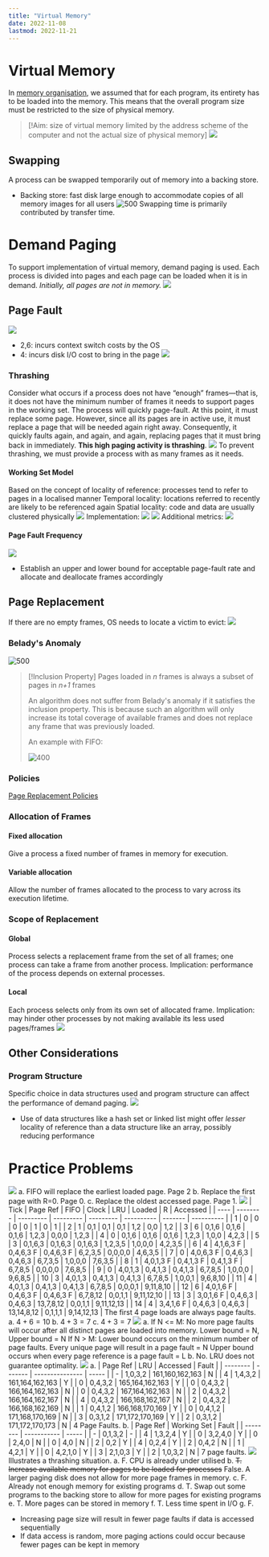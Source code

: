 ```yaml
---
title: "Virtual Memory"
date: 2022-11-08
lastmod: 2022-11-21
---
```

# Virtual Memory
In [memory organisation](Notes/Memory%20Organisation.md), we assumed that for each program, its entirety has to be loaded into the memory. This means that the overall program size must be restricted to the size of physical memory.
>[!Aim: size of virtual memory limited by the address scheme of the computer and not the actual size of physical memory]
![](https://i.imgur.com/bFCvOzP.png)
## Swapping
A process can be swapped temporarily out of memory into a backing store.
- Backing store: fast disk large enough to accommodate copies of all memory images for all users
![500](https://i.imgur.com/WU02p1P.png)
Swapping time is primarily contributed by transfer time.
# Demand Paging
To support implementation of virtual memory, demand paging is used. Each process is divided into pages and each page can be loaded when it is in demand. *Initially, all pages are not in memory.*
![](https://i.imgur.com/fZZbIXq.png)
## Page Fault
![](https://i.imgur.com/Onvq9IR.png)
- 2,6: incurs context switch costs by the OS
- 4: incurs disk I/O cost to bring in the page
![](https://i.imgur.com/GjawaYa.png)
### Thrashing
Consider what occurs if a process does not have “enough” frames—that is, it does not have the minimum number of frames it needs to support pages in the working set. The process will quickly page-fault. At this point, it must replace some page. However, since all its pages are in active use, it must replace a page that will be needed again right away. Consequently, it quickly faults again, and again, and again, replacing pages that it must bring back in immediately. **This high paging activity is thrashing**.
![](https://i.imgur.com/swSweEg.png)
To prevent thrashing, we must provide a process with as many frames as it needs.
#### Working Set Model
Based on the concept of locality of reference: processes tend to refer to pages in a localised manner
Temporal locality: locations referred to recently are likely to be referenced again
Spatial locality: code and data are usually clustered physically
![](https://i.imgur.com/8KemQbT.png)
Implementation:
![](https://i.imgur.com/6dzOR3i.png)
![](https://i.imgur.com/64zPdG0.png)
Additional metrics:
![](https://i.imgur.com/hcbkUG6.png)
#### Page Fault Frequency
![](https://i.imgur.com/rnLcCTo.png)
- Establish an upper and lower bound for acceptable page-fault rate and allocate and deallocate frames accordingly
## Page Replacement
If there are no empty frames, OS needs to locate a victim to evict:
![](https://i.imgur.com/AfKxz30.png)
### Belady's Anomaly
![500](https://i.imgur.com/ubzcJYj.png)
> [!Inclusion Property]
> Pages loaded in *n* frames is always a subset of pages in *n+1* frames
>
> An algorithm does not suffer from Belady's anomaly if it satisfies the inclusion property. This is because such an algorithm will only increase its total coverage of available frames and does not replace any frame that was previously loaded.
>
> An example with FIFO:
>
> ![400](https://i.imgur.com/Z2DZRrv.png)
### Policies
[Page Replacement Policies](Notes/Page%20Replacement%20Policies.md)
### Allocation of Frames
#### Fixed allocation
Give a process a fixed number of frames in memory for execution.
#### Variable allocation
Allow the number of frames allocated to the process to vary across its execution lifetime.
### Scope of Replacement
#### Global
Process selects a replacement frame from the set of all frames; one process can take a frame from another process. Implication: performance of the process depends on external processes.
#### Local
Each process selects only from its own set of allocated frame. Implication: may hinder other processes by not making available its less used pages/frames
![](https://i.imgur.com/BEphKf6.png)
## Other Considerations
### Program Structure
Specific choice in data structures used and program structure can affect the performance of demand paging. 
![](https://i.imgur.com/ZSGI7sq.png)
- Use of data structures like a hash set or linked list might offer *lesser* locality of reference than a data structure like an array, possibly reducing performance
# Practice Problems
![](https://i.imgur.com/4ukwOxR.png)
a. FIFO will replace the earliest loaded page. Page 2
b. Replace the first page with R=0. Page 0.
c. Replace the oldest accessed page. Page 1.
![](https://i.imgur.com/zybj7sG.png)
| Tick | Page Ref | FIFO      | Clock     | LRU       | Loaded     | R       | Accessed   |
| ---- | -------- | --------- | --------- | --------- | ---------- | ------- | ---------- |
| 1    | 0        | 0         | 0         | 0         | 1          | 0       | 1          |
| 2    | 1        | 0,1       | 0,1       | 0,1       | 1,2        | 0,0     | 1,2        |
| 3    | 6        | 0,1,6     | 0,1,6     | 0,1,6     | 1,2,3      | 0,0,0   | 1,2,3      |
| 4    | 0        | 0,1,6     | 0,1,6     | 0,1,6     | 1,2,3      | 1,0,0   | 4,2,3      |
| 5    | 3        | 0,1,6,3   | 0,1,6,3   | 0,1,6,3   | 1,2,3,5    | 1,0,0,0 | 4,2,3,5    |
| 6    | 4        | 4,1,6,3 F | 0,4,6,3 F | 0,4,6,3 F | 6,2,3,5    | 0,0,0,0 | 4,6,3,5    |
| 7    | 0        | 4,0,6,3 F | 0,4,6,3   | 0,4,6,3   | 6,7,3,5    | 1,0,0,0 | 7,6,3,5    |
| 8    | 1        | 4,0,1,3 F | 0,4,1,3 F | 0,4,1,3 F | 6,7,8,5    | 0,0,0,0 | 7,6,8,5    |
| 9    | 0        | 4,0,1,3   | 0,4,1,3   | 0,4,1,3   | 6,7,8,5    | 1,0,0,0 | 9,6,8,5    |
| 10   | 3        | 4,0,1,3   | 0,4,1,3   | 0,4,1,3   | 6,7,8,5    | 1,0,0,1 | 9,6,8,10   |
| 11   | 4        | 4,0,1,3   | 0,4,1,3   | 0,4,1,3   | 6,7,8,5    | 0,0,0,1 | 9,11,8,10  |
| 12   | 6        | 4,0,1,6 F | 0,4,6,3 F | 0,4,6,3 F | 6,7,8,12   | 0,0,1,1 | 9,11,12,10 |
| 13   | 3        | 3,0,1,6 F | 0,4,6,3   | 0,4,6,3   | 13,7,8,12  | 0,0,1,1 | 9,11,12,13 |
| 14   | 4        | 3,4,1,6 F | 0,4,6,3   | 0,4,6,3   | 13,14,8,12 | 0,1,1,1 | 9,14,12,13 |
The first 4 page loads are always page faults.
a. $4+6=10$
b. $4+3=7$
c. $4+3=7$
![](https://i.imgur.com/Br1EZaM.png)
a.
If N <= M:
No more page faults will occur after all distinct pages are loaded into memory.
Lower bound = N, Upper bound = N
If N > M:
Lower bound occurs on the minimum number of page faults. Every unique page will result in a page fault = N
Upper bound occurs when every page reference is a page fault = L
b. No. LRU does not guarantee optimality.
![](https://i.imgur.com/As7tUFf.png)
a.
| Page Ref | LRU     | Accessed        | Fault |
| -------- | ------- | --------------- | ----- |
| -        | 1,0,3,2 | 161,160,162,163 | N     |
| 4        | 1,4,3,2 | 161,164,162,163 | Y     |
| 0        | 0,4,3,2 | 165,164,162,163 | Y     |
| 0        | 0,4,3,2 | 166,164,162,163 | N      |
| 0        | 0,4,3,2 | 167,164,162,163 | N      |
| 2        | 0,4,3,2 | 166,164,162,167 | N      |
| 4        | 0,4,3,2 | 166,168,162,167 | N      |
| 2        | 0,4,3,2 | 166,168,162,169 | N      |
| 1        | 0,4,1,2 | 166,168,170,169 | Y      |
| 0        | 0,4,1,2 | 171,168,170,169 | N      |
| 3        | 0,3,1,2 | 171,172,170,169 | Y      |
| 2        | 0,3,1,2 | 171,172,170,173 | N      |
4 Page Faults.
b.
| Page Ref | Working Set | Fault |
| -------- | ----------- | ----- |
| -        | 0,1,3,2     | -     |
| 4        | 1,3,2,4     | Y     |
| 0        | 3,2,4,0     | Y     |
| 0        | 2,4,0       | N     |
| 0        | 4,0         | N     |
| 2        | 0,2         | Y     |
| 4        | 0,2,4       | Y     |
| 2        | 0,4,2       | N     |
| 1        | 4,2,1       | Y     |
| 0        | 4,2,1,0     | Y     |
| 3        | 2,1,0,3     | Y     |
| 2        | 1,0,3,2     | N     |
7 page faults.
![](https://i.imgur.com/oAKQN2f.png)
Illustrates a thrashing situation.
a. F. CPU is already under utilised
b. ~~T. Increase available memory for pages to be loaded for processes~~ False. A larger paging disk does not allow for more page frames in memory.
c. F. Already not enough memory for existing programs
d. T. Swap out some programs to the backing store to allow for more pages for existing programs
e. T. More pages can be stored in memory
f. T. Less time spent in I/O
g. F. 
- Increasing page size will result in fewer page faults if data is accessed sequentially
- If data access is random, more paging actions could occur because fewer pages can be kept in memory
